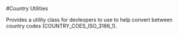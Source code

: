#Country Utilities

Provides a utility class for devleopers to use to help convert between country codes (COUNTRY_COES_ISO_3166_1).